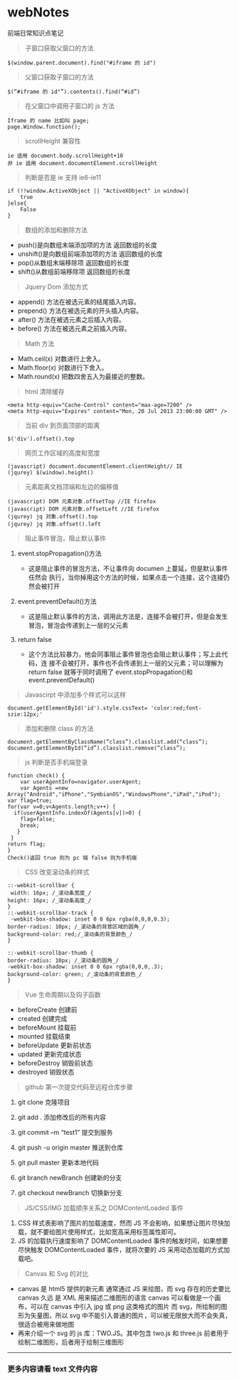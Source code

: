 # webNotes
前端日常知识点笔记

> 子窗口获取父窗口的方法

```
$(window.parent.document).find("#iframe 的 id")
```

> 父窗口获取子窗口的方法

```
$(“#iframe 的 id"”).contents().find(“#id”)
```

> 在父窗口中调用子窗口的 js 方法

```
Iframe 的 name 比如叫 page;
page.Window.function();
```

> scrollHeight 兼容性

```
ie 适用 document.body.scrollHeight+10
非 ie 适用 document.documentElement.scrollHeight
```

> 判断是否是 ie 支持 ie6-ie11

```
if (!!window.ActiveXObject || "ActiveXObject" in window){
    true
}else{
    False
}
```

> 数组的添加和删除方法

- push()是向数组末端添加项的方法 返回数组的长度
- unshift()是向数组前端添加项的方法 返回数组的长度
- pop()从数组末端移除项 返回数组的长度
- shift()从数组前端移除项 返回数组的长度

> Jquery Dom 添加方式

- append() 方法在被选元素的结尾插入内容。
- prepend() 方法在被选元素的开头插入内容。
- after() 方法在被选元素之后插入内容。
- before() 方法在被选元素之前插入内容。

> Math 方法

- Math.ceil(x) 对数进行上舍入。
- Math.floor(x) 对数进行下舍入。
- Math.round(x) 把数四舍五入为最接近的整数。

> html 清除缓存

```
<meta http-equiv="Cache-Control" content="max-age=7200" />
<meta http-equiv="Expires" content="Mon, 20 Jul 2013 23:00:00 GMT" />
```

> 当前 div 到页面顶部的距离

```
$('div').offset().top
```

> 网页工作区域的高度和宽度

```
(javascript) document.documentElement.clientHeight// IE
(jqurey) $(window).height()
```

> 元素距离文档顶端和左边的偏移值

```
(javascript) DOM 元素对象.offsetTop //IE firefox
(javascript) DOM 元素对象.offsetLeft //IE firefox
(jqurey) jq 对象.offset().top
(jqurey) jq 对象.offset().left
```

> 阻止事件冒泡，阻止默认事件

1. event.stopPropagation()方法

   - 这是阻止事件的冒泡方法，不让事件向 documen 上蔓延，但是默认事件任然会
     执行，当你掉用这个方法的时候，如果点击一个连接，这个连接仍然会被打开

2. event.preventDefault()方法

   - 这是阻止默认事件的方法，调用此方法是，连接不会被打开，但是会发生冒泡，冒泡会传递到上一层的父元素

3. return false

   - 这个方法比较暴力，他会同事阻止事件冒泡也会阻止默认事件；写上此代码，连
     接不会被打开，事件也不会传递到上一层的父元素；可以理解为 return false
     就等于同时调用了 event.stopPropagation()和 event.preventDefault()

> Javascirpt 中添加多个样式可以这样

```
document.getElementById('id').style.cssText= 'color:red;font-szie:12px;'
```

> 添加和删除 class 的方法

```
document.getElementByClassName(“class”).classlist.add(“class”);
document.getElementById(“id”).classlist.remove(“class”);
```

> js 判断是否手机端登录

```
function check() {
    var userAgentInfo=navigator.userAgent;
    var Agents =new Array("Android","iPhone","SymbianOS","WindowsPhone","iPad","iPod");
var flag=true;
for(var v=0;v<Agents.length;v++) {
  if(userAgentInfo.indexOf(Agents[v])>0) {
    flag=false;
    break;
   }
 }
return flag;
}
Check()返回 true 则为 pc 端 false 则为手机端
```

> CSS 改变滚动条的样式

```
::-webkit-scrollbar {
 width: 16px; /_滚动条宽度_/
height: 16px; /_滚动条高度_/
}
::-webkit-scrollbar-track {
 -webkit-box-shadow: inset 0 0 6px rgba(0,0,0,0.3);
border-radius: 10px; /_滚动条的背景区域的圆角_/
background-color: red;/_滚动条的背景颜色_/
}

::-webkit-scrollbar-thumb {
border-radius: 10px; /_滚动条的圆角_/
-webkit-box-shadow: inset 0 0 6px rgba(0,0,0,.3);
background-color: green; /_滚动条的背景颜色_/
}
```

> Vue 生命周期以及钩子函数

- beforeCreate 创建前
- created 创建完成
- beforeMount 挂载前
- mounted 挂载结束
- beforeUpdate 更新前状态
- updated 更新完成状态
- beforeDestroy 销毁前状态
- destroyed 销毁状态

> github 第一次提交代码至远程仓库步骤

1. git clone 克隆项目

2. git add . 添加修改后的所有内容

3. git commit –m “test1” 提交到服务

4. git push -u origin master 推送到仓库

5. git pull master 更新本地代码

6. git branch newBranch 创建新的分支

7. git checkout newBranch 切换新分支

> JS/CSS/IMG 加载顺序关系之 DOMContentLoaded 事件

1. CSS 样式表影响了图片的加载速度，然而 JS 不会影响，如果想让图片尽快加载，就不要给图片使用样式，比如宽高采用标签属性即可。
2. JS 的加载执行速度影响了 DOMContentLoaded 事件的触发时间，如果想要尽快触发 DOMContentLoaded 事件，就将次要的 JS 采用动态加载的方式加载吧。

> Canvas 和 Svg 的对比

- canvas 是 html5 提供的新元素 通常通过 JS 来绘图，而 svg 存在的历史要比 canvas 久远 是 XML 用来描述二维图形的语言
  canvas 可以看做是一个画布，可以在 canvas 中引入 jpg 或 png 这类格式的图片
  而 svg，所绘制的图形为矢量图，所以 svg 中不能引入普通的图片，可以被无限放大而不会失真，很适合被用来做地图
- 再来介绍一个 svg 的 js 库：TWO.JS。其中包含 two.js 和 three.js 前者用于绘制二维图形，后者用于绘制三维图形

---

### 更多内容请看 text 文件内容
